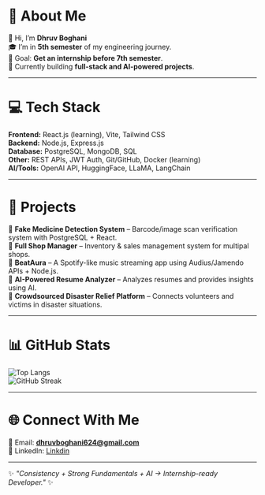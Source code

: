 # 💫 About Me
👋 Hi, I’m **Dhruv Boghani**  
🎓 I’m in **5th semester** of my engineering journey.  
🎯 Goal: **Get an internship before 7th semester**.  
🔭 Currently building **full-stack and AI-powered projects**.  

---

# 💻 Tech Stack  
**Frontend:** React.js (learning), Vite, Tailwind CSS  
**Backend:** Node.js, Express.js  
**Database:** PostgreSQL, MongoDB, SQL  
**Other:** REST APIs, JWT Auth, Git/GitHub, Docker (learning)  
**AI/Tools:** OpenAI API, HuggingFace, LLaMA, LangChain  

---

# 🚀 Projects  
🔹 **Fake Medicine Detection System** – Barcode/image scan verification system with PostgreSQL + React.  
🔹 **Full Shop Manager** – Inventory & sales management system for multipal shops.  
🔹 **BeatAura** – A Spotify-like music streaming app using Audius/Jamendo APIs + Node.js.  
🔹 **AI-Powered Resume Analyzer** – Analyzes resumes and provides insights using AI.  
🔹 **Crowdsourced Disaster Relief Platform** – Connects volunteers and victims in disaster situations.  

---

# 📊 GitHub Stats  
<!-- ![Dhruv's GitHub stats](https://github-readme-stats.vercel.app/api?username=dhruvboghani&show_icons=true&theme=tokyonight)   -->
![Top Langs](https://github-readme-stats.vercel.app/api/top-langs/?username=dhruvboghani&layout=compact&theme=tokyonight)  
![GitHub Streak](https://github-readme-streak-stats.herokuapp.com/?user=dhruvboghani&theme=tokyonight)  
<!-- ![GitHub Trophies](https://github-profile-trophy.vercel.app/?username=dhruvboghani&theme=tokyonight&no-frame=true&row=1&column=6)   -->

---

# 🌐 Connect With Me  
📩 Email: **dhruvboghani624@gmail.com**  
💼 LinkedIn: [Linkdin](www.linkedin.com/in/dhruv-boghani-b795a133a)  

---

✨ _"Consistency + Strong Fundamentals + AI → Internship-ready Developer."_ ✨  
